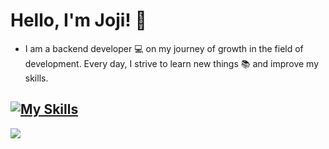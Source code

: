 
# Hello, I'm Joji! 👋

* I am a backend developer 💻 on my journey of growth in the field of development. Every day, I strive to learn new things 📚 and improve my skills.


[![My Skills](https://skillicons.dev/icons?i=js,typescript,html,css,react,mongodb,nexjs)](https://skillicons.dev)
---
[![](https://visitcount.itsvg.in/api?id=jojibyte&label=Profile%20Views&color=12&icon=2&pretty=true)](https://visitcount.itsvg.in)

